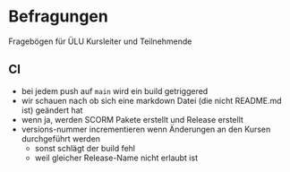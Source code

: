 # Befragungen
Fragebögen für ÜLU Kursleiter und Teilnehmende

## CI

- bei jedem push auf `main` wird ein build getriggered
- wir schauen nach ob sich eine markdown Datei (die nicht README.md ist) geändert hat
- wenn ja, werden SCORM Pakete erstellt und Release erstellt
- versions-nummer incrementieren wenn Änderungen an den Kursen durchgeführt werden
    - sonst schlägt der build fehl
    - weil gleicher Release-Name nicht erlaubt ist
